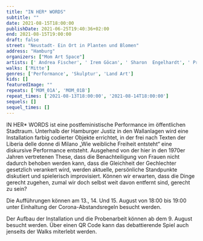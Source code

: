 ```yaml
---
title: "IN HER* WORDS"
subtitle: ""
date: 2021-08-15T18:00:00
publishDate: 2021-06-25T19:40:36+02:00
end: 2021-08-15T19:00:00
draft: false
street: "Neustadt- Ein Ort in Planten und Blomen"
address: "Hamburg"
organizers: ["Mom Art Space"]
artists: [' Andrea Fischer', ' Irem Göcan', ' Sharon  Engelhardt', ' Priska Engelhardt', ' Ute Rauwald', ' Dagmar Rauwald', ' Harald Kainer', ' Clara Bauer', ' Berna Celebi', ' Levin Hoffmann', ' Marlene Kreidt', ' Josefine Kreidt']
walks: ['Mitte']
genres: ['Performance', 'Skulptur', 'Land Art']
kids: []
featuredImage: ""
repeats: ['MOM_01A', 'MOM_01B']
repeat_times: ['2021-08-13T18:00:00', '2021-08-14T18:00:00']
sequels: []
sequel_times: []
---
```


IN HER\* WORDS ist eine postfeministische Performance im öffentlichen Stadtraum. Unterhalb der Hamburger Justiz in den Wallanlagen wird eine Installation farbig codierter Objekte errichtet, in der frei nach Texten der Liberia delle donne di Milano „Wie weibliche Freiheit entsteht“ eine diskursive Performance entsteht. Ausgehend von der hier in den 1970er Jahren vertretenen These, dass die Benachteiligung von Frauen nicht dadurch behoben werden kann, dass die Gleichheit der Gechlechter gesetzlich verankert wird, werden aktuelle, persönliche Standpunkte diskutiert und spielerisch improvisiert.  Können wir erwarten, dass die Dinge gerecht zugehen, zumal wir doch selbst weit davon entfernt sind, gerecht zu sein?

Die Aufführungen können am 13., 14. Und 15. August von 18:00 bis 19:00 unter Einhaltung der Corona-Abstandsregeln besucht werden. 

Der Aufbau der Installation und die Probenarbeit können ab dem 9. August besucht werden. Über einen QR Code kann das debattierende Spiel auch jenseits der Walks miterlebt werden.